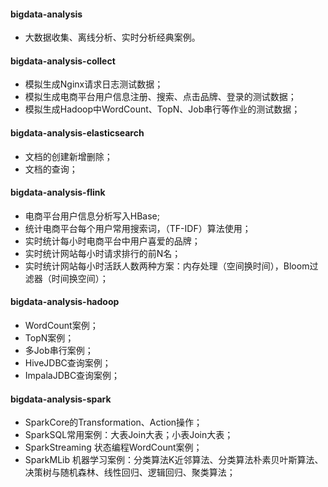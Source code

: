 #### bigdata-analysis
* 大数据收集、离线分析、实时分析经典案例。
#### bigdata-analysis-collect
* 模拟生成Nginx请求日志测试数据；
* 模拟生成电商平台用户信息注册、搜索、点击品牌、登录的测试数据；
* 模拟生成Hadoop中WordCount、TopN、Job串行等作业的测试数据；
#### bigdata-analysis-elasticsearch
* 文档的创建新增删除；
* 文档的查询；
#### bigdata-analysis-flink
* 电商平台用户信息分析写入HBase;
* 统计电商平台每个用户常用搜索词，（TF-IDF）算法使用；
* 实时统计每小时电商平台中用户喜爱的品牌；
* 实时统计网站每小时请求排行的前N名；
* 实时统计网站每小时活跃人数两种方案：内存处理（空间换时间），Bloom过滤器（时间换空间）；
#### bigdata-analysis-hadoop
* WordCount案例；
* TopN案例；
* 多Job串行案例；
* HiveJDBC查询案例；
* ImpalaJDBC查询案例；
#### bigdata-analysis-spark
* SparkCore的Transformation、Action操作；
* SparkSQL常用案例：大表Join大表；小表Join大表；
* SparkStreaming 状态编程WordCount案例；
* SparkMLib 机器学习案例：分类算法K近邻算法、分类算法朴素贝叶斯算法、决策树与随机森林、线性回归、逻辑回归、聚类算法；
